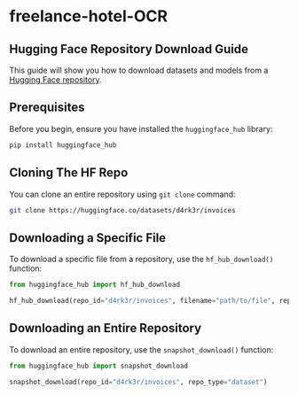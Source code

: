 # freelance-hotel-OCR

## Hugging Face Repository Download Guide

This guide will show you how to download datasets and models from a [Hugging Face repository](https://huggingface.co/datasets/d4rk3r/invoices).

## Prerequisites

Before you begin, ensure you have installed the `huggingface_hub` library:

```bash
pip install huggingface_hub
```

## Cloning The HF Repo

You can clone an entire repository using `git clone` command:

```bash
git clone https://huggingface.co/datasets/d4rk3r/invoices
```

## Downloading a Specific File

To download a specific file from a repository, use the `hf_hub_download()` function:

```python
from huggingface_hub import hf_hub_download

hf_hub_download(repo_id="d4rk3r/invoices", filename="path/to/file", repo_type="dataset")
```

## Downloading an Entire Repository

To download an entire repository, use the `snapshot_download()` function:

```python
from huggingface_hub import snapshot_download

snapshot_download(repo_id="d4rk3r/invoices", repo_type="dataset")
```
